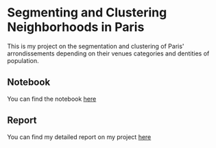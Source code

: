 # Segmenting and Clustering Neighborhoods in Paris

This is my project on the segmentation and clustering of Paris' arrondissements depending on their venues categories and dentities of population. 

## Notebook 

You can find the notebook [here](paris_clusters.ipynb)

## Report

You can find my detailed report on my project [here](Segmenting_and_clustering_neighborhoods_in_Paris.pdf)
